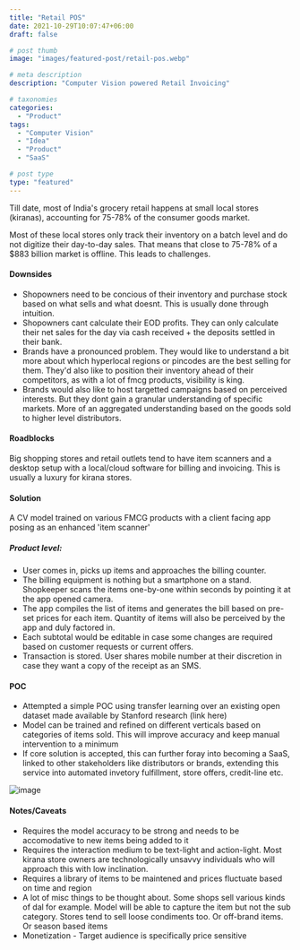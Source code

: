 ```yaml
---
title: "Retail POS"
date: 2021-10-29T10:07:47+06:00
draft: false

# post thumb
image: "images/featured-post/retail-pos.webp"

# meta description
description: "Computer Vision powered Retail Invoicing"

# taxonomies
categories:
  - "Product"
tags:
  - "Computer Vision"
  - "Idea"
  - "Product"
  - "SaaS"

# post type
type: "featured"
---
```

Till date, most of India's grocery retail happens at small local stores (kiranas), accounting for 75-78% of the consumer goods market.

Most of these local stores only track their inventory on a batch level and do not digitize their day-to-day sales. That means that close to 75-78% of a $883 billion market is offline. This leads to challenges.

#### Downsides
- Shopowners need to be concious of their inventory and purchase stock based on what sells and what doesnt. This is usually done through intuition.
- Shopowners cant calculate their EOD profits. They can only calculate their net sales for the day via cash received + the deposits settled in their bank.
- Brands have a pronounced problem. They would like to understand a bit more about which hyperlocal regions or pincodes are the best selling for them. They'd also like to position their inventory ahead of their competitors, as with a lot of fmcg products, visibility is king.
- Brands would also like to host targetted campaigns based on perceived interests. But they dont gain a granular understanding of specific markets. More of an aggregated understanding based on the goods sold to higher level distributors.

#### Roadblocks
Big shopping stores and retail outlets tend to have item scanners and a desktop setup with a local/cloud software for billing and invoicing. This is usually a luxury for kirana stores.

#### Solution
A CV model trained on various FMCG products with a client facing app posing as an enhanced 'item scanner'

##### Product level:
- User comes in, picks up items and approaches the billing counter.
- The billing equipment is nothing but a smartphone on a stand. Shopkeeper scans the items one-by-one within seconds by pointing it at the app opened camera.
- The app compiles the list of items and generates the bill based on pre-set prices for each item. Quantity of items will also be perceived by the app and duly factored in.
- Each subtotal would be editable in case some changes are required based on customer requests or current offers. 
- Transaction is stored. User shares mobile number at their discretion in case they want a copy of the receipt as an SMS.

#### POC
- Attempted a simple POC using transfer learning over an existing open dataset made available by Stanford research (link here)
- Model can be trained and refined on different verticals based on categories of items sold. This will improve accuracy and keep manual intervention to a minimum 
- If core solution is accepted, this can further foray into becoming a SaaS, linked to other stakeholders like distributors or brands, extending this service into automated invetory fulfillment, store offers, credit-line etc.  

![image](../../images/post/retail_pos.gif)

#### Notes/Caveats
- Requires the model accuracy to be strong and needs to be accomodative to new items being added to it
- Requires the interaction medium to be text-light and action-light. Most kirana store owners are technologically unsavvy individuals who will approach this with low inclination.
- Requires a library of items to be maintened and prices fluctuate based on time and region
- A lot of misc things to be thought about. Some shops sell various kinds of dal for example.  Model will be able to capture the item but not the sub category. Stores tend to sell loose condiments too. Or off-brand items. Or season based items
- Monetization - Target audience is specifically price sensitive

